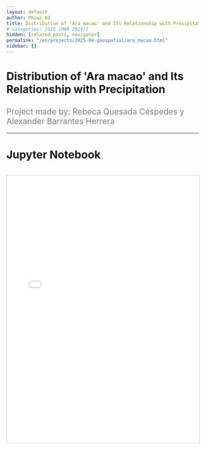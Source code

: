 ```yaml
---
layout: default
author: PKiwi_03
title: Distribution of 'Ara macao' and Its Relationship with Precipitation
# categories: [GIS (MAR 2025)]
hidden: [related_posts, navigator]
permalink: "/en/projects/2025-04-geospatial/ara_macao.html"
sidebar: []
---
```


# Distribution of 'Ara macao' and Its Relationship with Precipitation

<h2 style="color: gray; font-weight: normal;">
Project made by: Rebeca Quesada Céspedes y Alexander Barrantes Herrera 
</h2>

---

# Jupyter Notebook
<br>

<iframe 
    src="/assets/html/2025-04-geospatial/alexander_barrantes.html" 
    width="100%" 
    height="700" 
    style="border: 1px solid #ccc;"
></iframe>